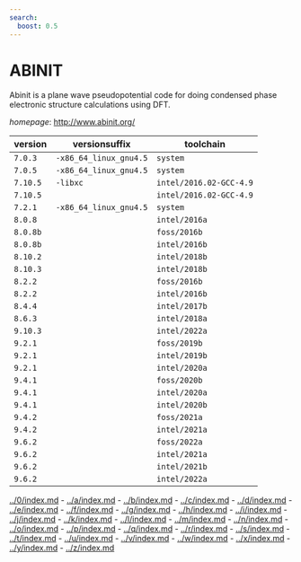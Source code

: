 ```yaml
---
search:
  boost: 0.5
---
```

# ABINIT

Abinit is a plane wave pseudopotential code for doing  condensed phase electronic structure calculations using DFT.

*homepage*: <http://www.abinit.org/>

version | versionsuffix | toolchain
--------|---------------|----------
``7.0.3`` | ``-x86_64_linux_gnu4.5`` | ``system``
``7.0.5`` | ``-x86_64_linux_gnu4.5`` | ``system``
``7.10.5`` | ``-libxc`` | ``intel/2016.02-GCC-4.9``
``7.10.5`` |  | ``intel/2016.02-GCC-4.9``
``7.2.1`` | ``-x86_64_linux_gnu4.5`` | ``system``
``8.0.8`` |  | ``intel/2016a``
``8.0.8b`` |  | ``foss/2016b``
``8.0.8b`` |  | ``intel/2016b``
``8.10.2`` |  | ``intel/2018b``
``8.10.3`` |  | ``intel/2018b``
``8.2.2`` |  | ``foss/2016b``
``8.2.2`` |  | ``intel/2016b``
``8.4.4`` |  | ``intel/2017b``
``8.6.3`` |  | ``intel/2018a``
``9.10.3`` |  | ``intel/2022a``
``9.2.1`` |  | ``foss/2019b``
``9.2.1`` |  | ``intel/2019b``
``9.2.1`` |  | ``intel/2020a``
``9.4.1`` |  | ``foss/2020b``
``9.4.1`` |  | ``intel/2020a``
``9.4.1`` |  | ``intel/2020b``
``9.4.2`` |  | ``foss/2021a``
``9.4.2`` |  | ``intel/2021a``
``9.6.2`` |  | ``foss/2022a``
``9.6.2`` |  | ``intel/2021a``
``9.6.2`` |  | ``intel/2021b``
``9.6.2`` |  | ``intel/2022a``

[../0/index.md](0) - [../a/index.md](a) - [../b/index.md](b) - [../c/index.md](c) - [../d/index.md](d) - [../e/index.md](e) - [../f/index.md](f) - [../g/index.md](g) - [../h/index.md](h) - [../i/index.md](i) - [../j/index.md](j) - [../k/index.md](k) - [../l/index.md](l) - [../m/index.md](m) - [../n/index.md](n) - [../o/index.md](o) - [../p/index.md](p) - [../q/index.md](q) - [../r/index.md](r) - [../s/index.md](s) - [../t/index.md](t) - [../u/index.md](u) - [../v/index.md](v) - [../w/index.md](w) - [../x/index.md](x) - [../y/index.md](y) - [../z/index.md](z)

